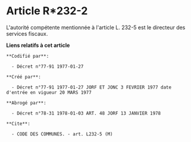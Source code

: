 # Article R*232-2

L'autorité compétente mentionnée à l'article L. 232-5 est le directeur des services fiscaux.

**Liens relatifs à cet article**

	**Codifié par**:

	  - Décret n°77-91 1977-01-27

	**Créé par**:

	  - Décret n°77-91 1977-01-27 JORF ET JONC 3 FEVRIER 1977 date d'entrée en vigueur 20 MARS 1977

	**Abrogé par**:

	  - Décret n°78-31 1978-01-03 ART. 48 JORF 13 JANVIER 1978

	**Cite**:

	  - CODE DES COMMUNES. - art. L232-5 (M)
